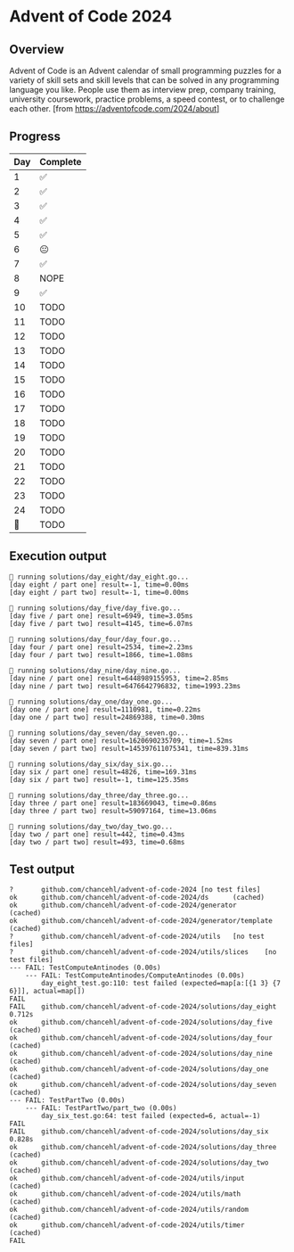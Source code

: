 # Advent of Code 2024

## Overview

Advent of Code is an Advent calendar of small programming puzzles for a variety of skill sets and skill levels that can be solved in any programming language you like. People use them as interview prep, company training, university coursework, practice problems, a speed contest, or to challenge each other. [from https://adventofcode.com/2024/about]

## Progress

| Day | Complete |
| --- | -------- |
| 1   | ✅       |
| 2   | ✅       |
| 3   | ✅       |
| 4   | ✅       |
| 5   | ✅       |
| 6   | 😐       |
| 7   | ✅       |
| 8   | NOPE     |
| 9   | ✅       |
| 10  | TODO     |
| 11  | TODO     |
| 12  | TODO     |
| 13  | TODO     |
| 14  | TODO     |
| 15  | TODO     |
| 16  | TODO     |
| 17  | TODO     |
| 18  | TODO     |
| 19  | TODO     |
| 20  | TODO     |
| 21  | TODO     |
| 22  | TODO     |
| 23  | TODO     |
| 24  | TODO     |
| 🎅  | TODO     |

## Execution output

```
🎄 running solutions/day_eight/day_eight.go...
[day eight / part one] result=-1, time=0.00ms
[day eight / part two] result=-1, time=0.00ms

🧝 running solutions/day_five/day_five.go...
[day five / part one] result=6949, time=3.05ms
[day five / part two] result=4145, time=6.07ms

🎄 running solutions/day_four/day_four.go...
[day four / part one] result=2534, time=2.23ms
[day four / part two] result=1866, time=1.08ms

🎁 running solutions/day_nine/day_nine.go...
[day nine / part one] result=6448989155953, time=2.85ms
[day nine / part two] result=6476642796832, time=1993.23ms

🎄 running solutions/day_one/day_one.go...
[day one / part one] result=1110981, time=0.22ms
[day one / part two] result=24869388, time=0.30ms

🎄 running solutions/day_seven/day_seven.go...
[day seven / part one] result=1620690235709, time=1.52ms
[day seven / part two] result=145397611075341, time=839.31ms

🧝 running solutions/day_six/day_six.go...
[day six / part one] result=4826, time=169.31ms
[day six / part two] result=-1, time=125.35ms

🎄 running solutions/day_three/day_three.go...
[day three / part one] result=183669043, time=0.86ms
[day three / part two] result=59097164, time=13.06ms

🎅 running solutions/day_two/day_two.go...
[day two / part one] result=442, time=0.43ms
[day two / part two] result=493, time=0.68ms

```

## Test output

```
?       github.com/chancehl/advent-of-code-2024 [no test files]
ok      github.com/chancehl/advent-of-code-2024/ds      (cached)
ok      github.com/chancehl/advent-of-code-2024/generator       (cached)
ok      github.com/chancehl/advent-of-code-2024/generator/template      (cached)
?       github.com/chancehl/advent-of-code-2024/utils   [no test files]
?       github.com/chancehl/advent-of-code-2024/utils/slices    [no test files]
--- FAIL: TestComputeAntinodes (0.00s)
    --- FAIL: TestComputeAntinodes/ComputeAntinodes (0.00s)
        day_eight_test.go:110: test failed (expected=map[a:[{1 3} {7 6}]], actual=map[])
FAIL
FAIL    github.com/chancehl/advent-of-code-2024/solutions/day_eight     0.712s
ok      github.com/chancehl/advent-of-code-2024/solutions/day_five      (cached)
ok      github.com/chancehl/advent-of-code-2024/solutions/day_four      (cached)
ok      github.com/chancehl/advent-of-code-2024/solutions/day_nine      (cached)
ok      github.com/chancehl/advent-of-code-2024/solutions/day_one       (cached)
ok      github.com/chancehl/advent-of-code-2024/solutions/day_seven     (cached)
--- FAIL: TestPartTwo (0.00s)
    --- FAIL: TestPartTwo/part_two (0.00s)
        day_six_test.go:64: test failed (expected=6, actual=-1)
FAIL
FAIL    github.com/chancehl/advent-of-code-2024/solutions/day_six       0.828s
ok      github.com/chancehl/advent-of-code-2024/solutions/day_three     (cached)
ok      github.com/chancehl/advent-of-code-2024/solutions/day_two       (cached)
ok      github.com/chancehl/advent-of-code-2024/utils/input     (cached)
ok      github.com/chancehl/advent-of-code-2024/utils/math      (cached)
ok      github.com/chancehl/advent-of-code-2024/utils/random    (cached)
ok      github.com/chancehl/advent-of-code-2024/utils/timer     (cached)
FAIL
```
